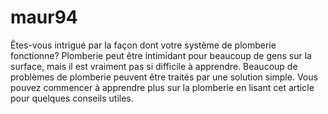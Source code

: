# maur94
Êtes-vous intrigué par la façon dont votre système de plomberie fonctionne? Plomberie peut être intimidant pour beaucoup de gens sur la surface, mais il est vraiment pas si difficile à apprendre. Beaucoup de problèmes de plomberie peuvent être traités par une solution simple. Vous pouvez commencer à apprendre plus sur la plomberie en lisant cet article pour quelques conseils utiles.
